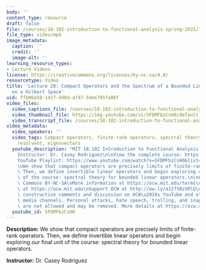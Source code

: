 ```yaml
---
body: ''
content_type: resource
draft: false
file: /courses/18-102-introduction-to-functional-analysis-spring-2021/18102-sp21-lecture-20_360p_16_9.mp4
file_type: video/mp4
image_metadata:
  caption: ''
  credit: ''
  image-alt: ''
learning_resource_types:
- Lecture Videos
license: https://creativecommons.org/licenses/by-nc-sa/4.0/
resourcetype: Video
title: 'Lecture 20: Compact Operators and the Spectrum of a Bounded Linear Operator
  on a Hilbert Space'
uid: ffb06a59-141f-4d0d-af47-5dee785fa06f
video_files:
  video_captions_file: /courses/18-102-introduction-to-functional-analysis-spring-2021/1rEwPR6yZPiq8rMqO97P14eczXaXHIKeB_transcript.webvtt
  video_thumbnail_file: https://img.youtube.com/vi/SFDMFbzCsH0/default.jpg
  video_transcript_file: /courses/18-102-introduction-to-functional-analysis-spring-2021/1rEwPR6yZPiq8rMqO97P14eczXaXHIKeB_transcript.pdf
video_metadata:
  video_speakers: ''
  video_tags: Compact operators, finite-rank operators, spectral theory, spectrum,
    resolvent, eigenvectors
  youtube_description: "MIT 18.102 Introduction to Functional Analysis, Spring 2021\n\
    Instructor: Dr. Casey Rodriguez\n\nView the complete course: https://ocw.mit.edu/courses/18-102-introduction-to-functional-analysis-spring-2021/\n\
    YouTube Playlist: https://www.youtube.com/watch?v=SFDMFbzCsH0&list=PLUl4u3cNGP63micsJp_--fRAjZXPrQzW_&index=20\n\
    \nWe show that compact operators are precisely limits of finite-rank operators.\
    \ Then, we define invertible linear operators and begin exploring our final unit\
    \ of the course: spectral theory for bounded linear operators.\n\nLicense: Creative\
    \ Commons BY-NC-SA\nMore information at https://ocw.mit.edu/terms\nMore courses\
    \ at https://ocw.mit.edu\nSupport OCW at http://ow.ly/a1If50zVRlQ\n\nWe encourage\
    \ constructive comments and discussion on OCW\u2019s YouTube and other social\
    \ media channels. Personal attacks, hate speech, trolling, and inappropriate comments\
    \ are not allowed and may be removed. More details at https://ocw.mit.edu/comments."
  youtube_id: SFDMFbzCsH0
---
```

**Description:** We show that compact operators are precisely limits of finite-rank operators. Then, we define invertible linear operators and begin exploring our final unit of the course: spectral theory for bounded linear operators.

**Instructor:** Dr. Casey Rodriguez